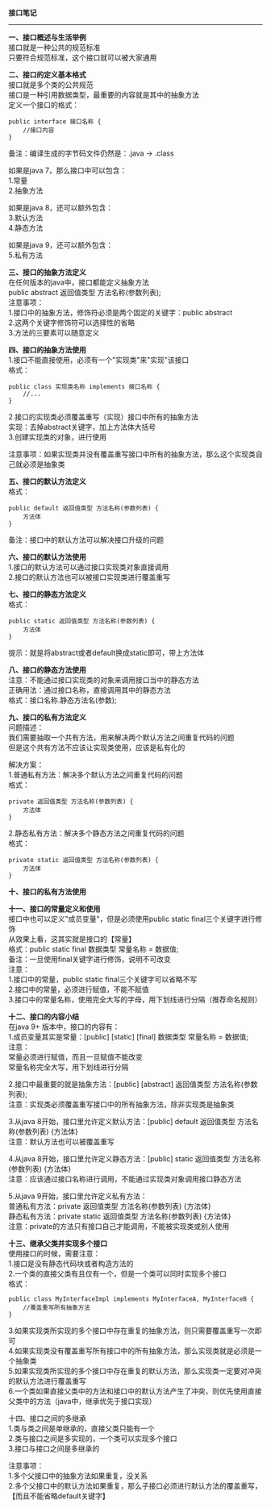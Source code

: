 **接口笔记**  

----------


**一、接口概述与生活举例**  
接口就是一种公共的规范标准  
只要符合规范标准，这个接口就可以被大家通用  

**二、接口的定义基本格式**  
接口就是多个类的公共规范  
接口是一种引用数据类型，最重要的内容就是其中的抽象方法  
定义一个接口的格式：  

    public interface 接口名称 {
        //接口内容
    }

备注：编译生成的字节码文件仍然是：.java -> .class  

如果是java 7，那么接口中可以包含：  
1.常量  
2.抽象方法  

如果是java 8，还可以额外包含：  
3.默认方法  
4.静态方法  

如果是java 9，还可以额外包含：  
5.私有方法  

**三、接口的抽象方法定义**  
在任何版本的java中，接口都能定义抽象方法  
public abstract 返回值类型 方法名称(参数列表);  
注意事项：  
1.接口中的抽象方法，修饰符必须是两个固定的关键字：public abstract  
2.这两个关键字修饰符可以选择性的省略  
3.方法的三要素可以随意定义  

**四、接口的抽象方法使用**  
1.接口不能直接使用，必须有一个"实现类"来"实现"该接口  
格式：  

    public class 实现类名称 implements 接口名称 {
        //...
    }

2.接口的实现类必须覆盖重写（实现）接口中所有的抽象方法  
实现：去掉abstract关键字，加上方法体大括号  
3.创建实现类的对象，进行使用  

注意事项：如果实现类并没有覆盖重写接口中所有的抽象方法，那么这个实现类自己就必须是抽象类  

**五、接口的默认方法定义**  
格式：  

    public default 返回值类型 方法名称(参数列表) {
        方法体
    }

备注：接口中的默认方法可以解决接口升级的问题  

**六、接口的默认方法使用**  
1.接口的默认方法可以通过接口实现类对象直接调用  
2.接口的默认方法也可以被接口实现类进行覆盖重写  

**七、接口的静态方法定义**  
格式：  

    public static 返回值类型 方法名称(参数列表) {
        方法体
    }

提示：就是将abstract或者default换成static即可，带上方法体  

**八、接口的静态方法使用**  
注意：不能通过接口实现类的对象来调用接口当中的静态方法  
正确用法：通过接口名称，直接调用其中的静态方法  
格式：接口名称.静态方法名(参数);  

**九、接口的私有方法定义**  
问题描述：  
我们需要抽取一个共有方法，用来解决两个默认方法之间重复代码的问题  
但是这个共有方法不应该让实现类使用，应该是私有化的  

解决方案：  
1.普通私有方法：解决多个默认方法之间重复代码的问题  
格式：  

    private 返回值类型 方法名称(参数列表) {
        方法体
    }

2.静态私有方法：解决多个静态方法之间重复代码的问题  
格式：  

    private static 返回值类型 方法名称(参数列表) {
        方法体
    }

**十、接口的私有方法使用**  

**十一、接口的常量定义和使用**  
接口中也可以定义"成员变量"，但是必须使用public static final三个关键字进行修饰  
从效果上看，这其实就是接口的【常量】  
格式：public static final 数据类型 常量名称 = 数据值;  
备注：一旦使用final关键字进行修饰，说明不可改变  
注意：  
1.接口中的常量，public static final三个关键字可以省略不写  
2.接口中的常量，必须进行赋值，不能不赋值  
3.接口中的常量名称，使用完全大写的字母，用下划线进行分隔（推荐命名规则）  

**十二、接口的内容小结**  
在java 9+ 版本中，接口的内容有：  
1.成员变量其实是常量：[public] [static] [final] 数据类型 常量名称 = 数据值;  
注意：  
常量必须进行赋值，而且一旦赋值不能改变  
常量名称完全大写，用下划线进行分隔  

2.接口中最重要的就是抽象方法：[public] [abstract] 返回值类型 方法名称(参数列表);  
注意：实现类必须覆盖重写接口中的所有抽象方法，除非实现类是抽象类  

3.从java 8开始，接口里允许定义默认方法：[public] default 返回值类型 方法名称(参数列表) {方法体}  
注意：默认方法也可以被覆盖重写  

4.从java 8开始，接口里允许定义静态方法：[public] static 返回值类型 方法名称(参数列表) {方法体}  
注意：应该通过接口名称进行调用，不能通过实现类对象调用接口静态方法  

5.从java 9开始，接口里允许定义私有方法：  
普通私有方法：private 返回值类型 方法名称(参数列表) {方法体}  
静态私有方法：private static 返回值类型 方法名称(参数列表) {方法体}  
注意：private的方法只有接口自己才能调用，不能被实现类或别人使用  

**十三、继承父类并实现多个接口**  
使用接口的时候，需要注意：  
1.接口是没有静态代码块或者构造方法的  
2.一个类的直接父类有且仅有一个，但是一个类可以同时实现多个接口  
格式：  

    public class MyInterfaceImpl implements MyInterfaceA, MyInterfaceB {
        //覆盖重写所有抽象方法
    }

3.如果实现类所实现的多个接口中存在重复的抽象方法，则只需要覆盖重写一次即可  
4.如果实现类没有覆盖重写所有接口中的所有抽象方法，那么实现类就是必须是一个抽象类  
5.如果实现类所实现的多个接口中存在重复的默认方法，那么实现类一定要对冲突的默认方法进行覆盖重写  
6.一个类如果直接父类中的方法和接口中的默认方法产生了冲突，则优先使用直接父类中的方法（java中，继承优先于接口实现）  

十四、接口之间的多继承  
1.类与类之间是单继承的，直接父类只能有一个  
2.类与接口之间是多实现的，一个类可以实现多个接口  
3.接口与接口之间是多继承的  

注意事项：  
1.多个父接口中的抽象方法如果重复，没关系  
2.多个父接口中的默认方法如果重复，那么子接口必须进行默认方法的覆盖重写，【而且不能省略default关键字】  
